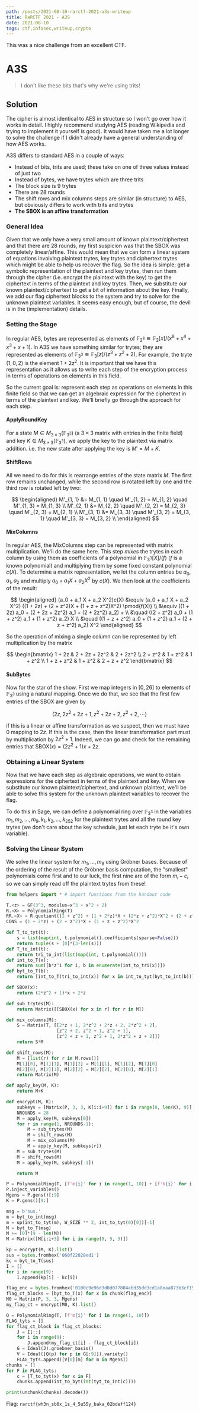 ```yaml
---
path: /posts/2021-08-10-rarctf-2021-a3s-writeup
title: RaRCTF 2021 - A3S
date: 2021-08-10
tags: ctf,infosec,writeup,crypto
---
```


This was a nice challenge from an excellent CTF.

# A3S

> I don't like these bits that's why we're using trits!

## Solution

The cipher is almost identical to AES in structure so I won't go over how it works in detail. I highly recommend studying AES (reading Wikipedia and trying to implement it yourself is good). It would have taken me a lot longer to solve the challenge if I didn't already have a general understanding of how AES works.

A3S differs to standard AES in a couple of ways:

- Instead of bits, trits are used; these take on one of three values instead of just two
- Instead of bytes, we have trytes which are three trits
- The block size is 9 trytes
- There are 28 rounds
- The shift rows and mix columns steps are similar (in structure) to AES, but obviously differs to work with trits and trytes
- **The SBOX is an affine transformation**

### General Idea

Given that we only have a very small amount of known plaintext/ciphertext and that there are 28 rounds, my first suspicion was that the SBOX was completely linear/affine. This would mean that we can form a linear system of equations involving plaintext trytes, key trytes and ciphertext trytes which might be able to help us recover the flag. So the idea is simple; get a symbolic representation of the plaintext and key trytes, then run them through the cipher (i.e. encrypt the plaintext with the key) to get the ciphertext in terms of the plaintext and key trytes. Then, we substitute our known plaintext/ciphertext to get a bit of information about the key. Finally, we add our flag ciphertext blocks to the system and try to solve for the unknown plaintext variables. It seems easy enough, but of course, the devil is in the (implementation) details.

### Setting the Stage

In regular AES, bytes are represented as elements of $\mathbb{F}_{2^8} \cong \mathbb{F}_2[x]/(x^8 + x^4 + x^3 + x + 1)$. In A3S we have something similar for trytes; they are represented as elements of $\mathbb{F}_{3^3} \cong \mathbb{F}_3[z]/(z^3 + z^2 + 2)$. For example, the tryte $(1, 0, 2)$ is the element $1 + 2z^2$. It is important that we have this representation as it allows us to write each step of the encryption process in terms of operations on elements in this field.

So the current goal is: represent each step as operations on elements in this finite field so that we can get an algebraic expression for the ciphertext in terms of the plaintext and key. We'll briefly go through the approach for each step.

#### ApplyRoundKey

For a state $M \in M_{3 \times 3}(\mathbb{F}_{3^3})$ (a $3 \times 3$ matrix with entries in the finite field) and key $K \in M_{3 \times 3}(\mathbb{F}_{3^3})$, we apply the key to the plaintext via matrix addition. i.e. the new state after applying the key is $M' = M + K$.

#### ShiftRows

All we need to do for this is rearrange entries of the state matrix $M$. The first row remains unchanged, while the second row is rotated left by one and the third row is rotated left by two:

$$
\begin{aligned}
    M'_{1, 1} &= M_{1, 1} \quad M'_{1, 2} = M_{1, 2} \quad M'_{1, 3} = M_{1, 3} \\
    M'_{2, 1} &= M_{2, 2} \quad M'_{2, 2} = M_{2, 3} \quad M'_{2, 3} = M_{2, 1} \\
    M'_{3, 1} &= M_{3, 3} \quad M'_{3, 2} = M_{3, 1} \quad M'_{3, 3} = M_{3, 2} \\
\end{aligned}
$$

#### MixColumns

In regular AES, the MixColumns step can be represented with matrix multiplication. We'll do the same here. This step _mixes_ the trytes in each column by using them as coefficients of a polynomial in $\mathbb{F}_{3^3}[X]/(f)$ ($f$ is a known polynomial) and multiplying them by some fixed constant polynomial $c(X)$. To determine a matrix representation, we let the column entries be $a_0, a_1, a_2$ and multiply $a_0 + a_1 X + a_2 X^2$ by $c(X)$. We then look at the coefficients of the result:

$$
\begin{aligned}
    (a_0 + a_1 X + a_2 X^2)c(X) &\equiv (a_0 + a_1 X + a_2 X^2) ((1 + 2z) + (2 + z^2)X + (1 + z + z^2)X^2) \pmod{f(X)} \\
                                &\equiv ((1 + 2z) a_0 + (2 + 2z + 2z^2) a_1 + (2 + 2z^2) a_2) + \\
                                &\quad  ((2 + z^2) a_0 + (1 + z^2) a_1 + (1 + z^2) a_2) X \\
                                &\quad  ((1 + z + z^2) a_0 + (1 + z^2) a_1 + (2 + z + z^2) a_2) X^2
\end{aligned}
$$

So the operation of mixing a single column can be represented by left multiplication by the matrix

$$
\begin{bmatrix}
    1 + 2z & 2 + 2z + 2z^2 & 2 + 2z^2 \\
    2 + z^2 & 1 + z^2 & 1 + z^2 \\
    1 + z + z^2 & 1 + z^2 & 2 + z + z^2
\end{bmatrix}
$$

#### SubBytes

Now for the star of the show. First we map integers in $[0, 26]$ to elements of $\mathbb{F}_{3^3}$ using a natural mapping. Once we do that, we see that the first few entries of the SBOX are given by

$$
(2z, 2z^2 + 2z + 1, z^2 + 2z + 2, z^2 + 2, \cdots)
$$

if this is a linear or affine transformation as we suspect, then we must have $0$ mapping to $2z$. If this is the case, then the linear transformation part must by multiplication by $2z^2 + 1$. Indeed, we can go and check for the remaining entries that $\mathrm{SBOX}(x) = (2z^2 + 1)x + 2z$.

### Obtaining a Linear System

Now that we have each step as algebraic operations, we want to obtain expressions for the ciphertext in terms of the plaintext and key. When we substitute our known plaintext/ciphertext, and unknown plaintext, we'll be able to solve this system for the unknown plaintext variables to recover the flag.

To do this in Sage, we can define a polynomial ring over $\mathbb{F}_{3^3}$ in the variables $m_1, m_2, \ldots, m_9, k_1, k_2, \ldots, k_{252}$ for the plaintext trytes and all the round key trytes (we don't care about the key schedule, just let each tryte be it's own variable).

### Solving the Linear System

We solve the linear system for $m_1, \ldots, m_9$ using Gröbner bases. Because of the ordering of the result of the Gröbner basis computation, the "smallest" polynomials come first and to our luck, the first nine are of the form $m_i - c_i$ so we can simply read off the plaintext trytes from these!

```py
from helpers import * # import functions from the handout code

T.<z> = GF(3^3, modulus=x^3 + x^2 + 2)
R.<X> = PolynomialRing(T)
RR.<X> = R.quotient((2 + z^2) + (1 + 2*z)*X + (2*z + z^2)*X^2 + (2 + z^2)*X^3)
CONS = (1 + 2*z) + (2 + z^2)*X + (1 + z + z^2)*X^2

def T_to_tyt(t):
    s = list(map(int, t.polynomial().coefficients(sparse=False)))
    return tuple(s + [0]*(3-len(s)))
def T_to_int(t):
    return tri_to_int(list(map(int, t.polynomial())))
def int_to_T(x):
    return sum([b*z^i for i, b in enumerate(int_to_tri(x))])
def byt_to_T(b):
    return [int_to_T(tri_to_int(x)) for x in int_to_tyt(byt_to_int(b))]

def SBOX(x):
    return (2*z^2 + 1)*x + 2*z

def sub_trytes(M):
    return Matrix([[SBOX(x) for x in r] for r in M])

def mix_columns(M):
    S = Matrix(T, [[2*z + 1, 2*z^2 + 2*z + 2, 2*z^2 + 2],
                   [z^2 + 2, z^2 + 1, z^2 + 1],
                   [z^2 + z + 1, z^2 + 1, 2*z^2 + z + 2]])
    return S*M

def shift_rows(M):
    M = [list(r) for r in M.rows()]
    M[1][0], M[1][1], M[1][2] = M[1][1], M[1][2], M[1][0]
    M[2][0], M[2][1], M[2][2] = M[2][2], M[2][0], M[2][1]
    return Matrix(M)

def apply_key(M, K):
    return M+K

def encrypt(M, K):
    subkeys = [Matrix(P, 3, 3, K[i:i+9]) for i in range(0, len(K), 9)]
    NROUNDS = 28
    M = apply_key(M, subkeys[0])
    for r in range(1, NROUNDS-1):
        M = sub_trytes(M)
        M = shift_rows(M)
        M = mix_columns(M)
        M = apply_key(M, subkeys[r])
    M = sub_trytes(M)
    M = shift_rows(M)
    M = apply_key(M, subkeys[-1])

    return M

P = PolynomialRing(T, [f'm{i}' for i in range(1, 10)] + [f'k{i}' for i in range(1, 9*28+1)])
P.inject_variables()
Mgens = P.gens()[:9]
K = P.gens()[9:]

msg = b'sus.'
m = byt_to_int(msg)
m = up(int_to_tyt(m), W_SIZE ** 2, int_to_tyt(0)[0])[-1]
M = byt_to_T(msg)
M += [0]*(9 - len(M))
M = Matrix([M[i:i+3] for i in range(0, 9, 3)])

kp = encrypt(M, K).list()
sus = bytes.fromhex('060f22028ed1')
kc = byt_to_T(sus)
I = []
for i in range(9):
    I.append(kp[i] - kc[i])

flag_enc = bytes.fromhex('0100c9e96d3d0d077804abd35dd3cd1a8eaa873b3cf15bb8e025ecdb2a44eb1009a0b92e1a7af025dc167a122430178d31')
flag_ct_blocks = [byt_to_T(x) for x in chunk(flag_enc)]
M0 = Matrix(P, 3, 3, Mgens)
my_flag_ct = encrypt(M0, K).list()

Q = PolynomialRing(T, [f'm{i}' for i in range(1, 10)])
FLAG_tyts = []
for flag_ct_block in flag_ct_blocks:
    J = I[::]
    for i in range(9):
        J.append(my_flag_ct[i] - flag_ct_block[i])
    G = Ideal(J).groebner_basis()
    V = Ideal([Q(p) for p in G[:9]]).variety()
    FLAG_tyts.append([V[0][m] for m in Mgens])
chunks = []
for F in FLAG_tyts:
    c = [T_to_tyt(x) for x in F]
    chunks.append(int_to_byt(int(tyt_to_int(c))))

print(unchunk(chunks).decode())
```

Flag: `rarctf{wh3n_sb0x_1s_4_5u55y_baka_02bdeff124}`

